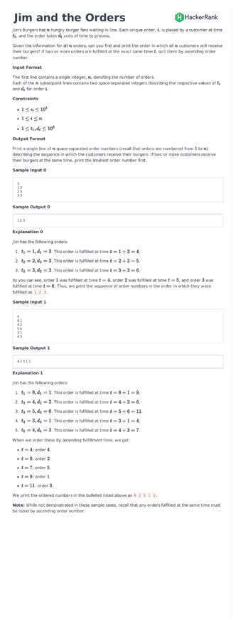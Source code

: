 ![Alt text](/ProblemStatement/jim-and-the-orders-English_page-0001.jpg)
![Alt text](/ProblemStatement/jim-and-the-orders-English_page-0002.jpg)